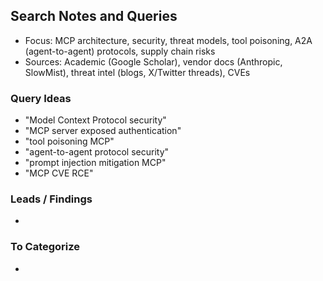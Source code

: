 ## Search Notes and Queries

- Focus: MCP architecture, security, threat models, tool poisoning, A2A (agent-to-agent) protocols, supply chain risks
- Sources: Academic (Google Scholar), vendor docs (Anthropic, SlowMist), threat intel (blogs, X/Twitter threads), CVEs

### Query Ideas
- "Model Context Protocol security"
- "MCP server exposed authentication"
- "tool poisoning MCP"
- "agent-to-agent protocol security"
- "prompt injection mitigation MCP"
- "MCP CVE RCE"

### Leads / Findings
-

### To Categorize
-
